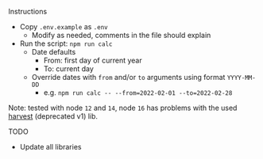 Instructions
- Copy `.env.example` as `.env`
  - Modify as needed, comments in the file should explain
- Run the script: `npm run calc`
  - Date defaults
    - From: first day of current year
    - To: current day
  - Override dates with `from` and/or `to` arguments using format `YYYY-MM-DD`
    - e.g. `npm run calc -- --from=2022-02-01 --to=2022-02-28`

Note: tested with node `12` and `14`,
node `16` has problems with the used [harvest](https://www.npmjs.com/package/harvest) (deprecated v1) lib.

TODO
* Update all libraries